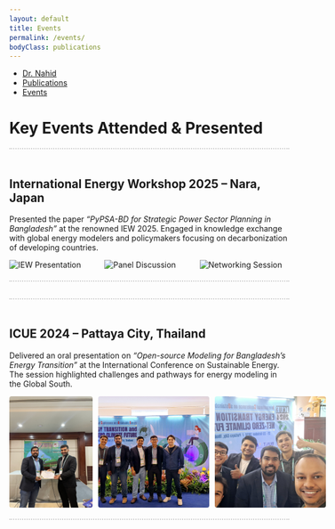 ```yaml
---
layout: default
title: Events
permalink: /events/
bodyClass: publications
---
```


<!-- TOP NAVIGATION -->
<nav class="top-nav">
  <ul>
    <li><a href="/">Dr. Nahid</a></li>
    <li><a href="/publications/">Publications</a></li>
    <li><a href="/events/">Events</a></li>
    
  </ul>
</nav> 

<h1>Key Events Attended & Presented</h1>

<!-- EVENT 1 -->
<div style="border-top: 2px dotted #ccc; border-bottom: 2px dotted #ccc; padding: 20px 0; margin-bottom: 30px;">
  <h2>International Energy Workshop 2025 – Nara, Japan</h2>
  <p>
    Presented the paper <em>“PyPSA-BD for Strategic Power Sector Planning in Bangladesh”</em> at the renowned IEW 2025. Engaged in knowledge exchange with global energy modelers and policymakers focusing on decarbonization of developing countries.
  </p>

  <div style="display: flex; gap: 10px;">
    <img src="/image/event1_photo1.jpg" alt="IEW Presentation" style="width: 32%;">
    <img src="/image/event1_photo2.jpg" alt="Panel Discussion" style="width: 32%;">
    <img src="/image/event1_photo3.jpg" alt="Networking Session" style="width: 32%;">
  </div>
</div>

<!-- EVENT 2 -->
<div style="border-top: 2px dotted #ccc; border-bottom: 2px dotted #ccc; padding: 20px 0; margin-bottom: 30px;">
  <h2>ICUE 2024 – Pattaya City, Thailand</h2>
  <p>
    Delivered an oral presentation on <em>“Open-source Modeling for Bangladesh’s Energy Transition”</em> at the International Conference on Sustainable Energy. The session highlighted challenges and pathways for energy modeling in the Global South.
  </p>

  <div style="display: flex; gap: 10px;">
    <img src="/Image/ICUE/2.JPG" alt="ICUE Stage" style="width: 200px; height: 200px; object-fit: cover; border-radius: 4px;">
    <img src="/Image/ICUE/20241023_152352.jpg" alt="Poster Session" style="width: 200px; height: 200px; object-fit: cover; border-radius: 4px;">
    <img src="/Image/ICUE/20241023_152412.jpg" alt="Panelists" style="width: 200px; height: 200px; object-fit: cover; border-radius: 4px;">
  </div>
</div>

